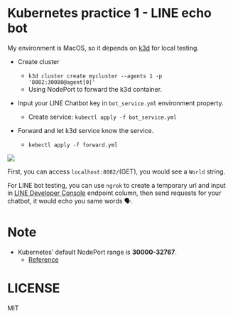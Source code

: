 # Kubernetes practice 1 - LINE echo bot

My environment is MacOS, so it depends on [k3d](https://github.com/rancher/k3d) for local testing.

- Create cluster

  - `k3d cluster create mycluster --agents 1 -p '8082:30080@agent[0]'`
  - Using NodePort to forward the k3d container.

- Input your LINE Chatbot key in `bot_service.yml` environment property.
  - Create service: `kubectl apply -f bot_service.yml`
- Forward and let k3d service know the service.
  - `kebectl apply -f forward.yml`

![](https://github.com/louis70109/kubernetes-line-echo-bot/blob/master/README.png)

First, you can access `localhost:8082/`(GET), you would see a `World` string.

For LINE bot testing, you can use `ngrok` to create a temporary url and input in [LINE Developer Console](https://developers.line.biz/console/) endpoint column, then send requests for your chatbot, it would echo you same words 🗣.

# Note

- Kubernetes’ default NodePort range is **30000-32767**.
  - [Reference](https://k3d.io/usage/guides/exposing_services/)

# LICENSE

MIT
